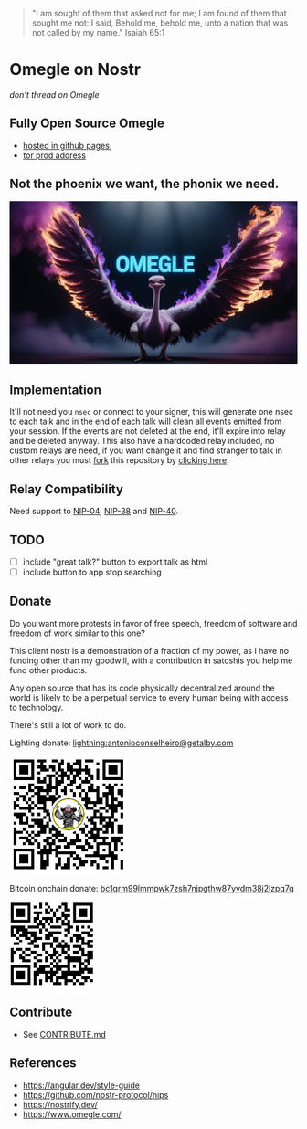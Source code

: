 > "I am sought of them that asked not for me; I am found of them that sought me not: I said, Behold me, behold me, unto a nation that was not called by my name."
> Isaiah 65:1

# Omegle on Nostr
*don't thread on Omegle*

## Fully Open Source Omegle
- [hosted in github pages](https://antonioconselheiro.github.io/omeglestr),
- [tor prod address](http://omegleau2uz72h5rmzm2vik5tgkcazsl5tfg7oafp4h3agbqomyvicqd.onion)

## Not the phoenix we want, the phonix we need.
![ostrich](./phoenix.jpg)

## Implementation
It'll not need you `nsec` or connect to your signer, this will generate one nsec to each talk and in the end of each talk will clean all events emitted from your session. If the events are not deleted at the end, it'll expire into relay and be deleted anyway.
This also have a hardcoded relay included, no custom relays are need, if you want change it and find stranger to talk in other relays you must [fork](https://guides.github.com/activities/forking/) this repository by [clicking here](https://github.com/antonioconselheiro/omeglestr/fork).

## Relay Compatibility
Need support to [NIP-04](https://github.com/nostr-protocol/nips/blob/master/04.md), [NIP-38](https://github.com/nostr-protocol/nips/blob/master/38.md) and [NIP-40](https://github.com/nostr-protocol/nips/blob/master/40.md).

## TODO
- [ ] include "great talk?" button to export talk as html
- [ ] include button to app stop searching

## Donate
Do you want more protests in favor of free speech, freedom of software and freedom of work similar to this one?

This client nostr is a demonstration of a fraction of my power, as I have no funding other than my goodwill, with a contribution in satoshis you help me fund other products.

Any open source that has its code physically decentralized around the world is likely to be a perpetual service to every human being with access to technology.

There's still a lot of work to do.

Lighting donate: <a href="lightning:antonioconselheiro@getalby.com">lightning:antonioconselheiro@getalby.com</a>

![zap me](https://raw.githubusercontent.com/antonioconselheiro/antonioconselheiro/main/img/qrcode-wallet-lighting.png)

Bitcoin onchain donate: <a href="bitcoin:bc1qrm99lmmpwk7zsh7njpgthw87yvdm38j2lzpq7q">bc1qrm99lmmpwk7zsh7njpgthw87yvdm38j2lzpq7q</a>

![zap me](https://raw.githubusercontent.com/antonioconselheiro/antonioconselheiro/main/img/qrcode-wallet-bitcoin.png)

## Contribute
- See [CONTRIBUTE.md](./CONTRIBUTE.md)

## References
- https://angular.dev/style-guide
- https://github.com/nostr-protocol/nips
- https://nostrify.dev/
- https://www.omegle.com/